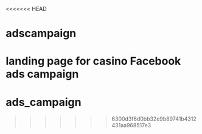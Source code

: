 <<<<<<< HEAD
# adscampaign
landing page for casino Facebook ads campaign 
=======
# ads_campaign
>>>>>>> 6300d3f6d0bb32e9b89741b4312431aa968517e3
